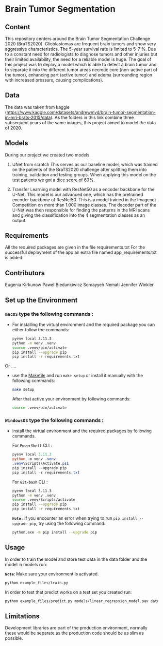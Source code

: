 # Brain Tumor Segmentation

## Content
This repository centers around the Brain Tumor Segmentation Challenge 2020 (BraTS2020). 
Glioblastomas are frequent brain tumors and show very aggressive characteristics. The 5-year survival rate is limited to 5-7 %.
Due to a constant need for radiologists to diagnose tumors and other injuries but their limited availability, the need for a reliable model is huge.
The goal of this project was to deploy a model which is able to detect a brain tumor and to separate it into the different tumor areas necrotic core (non-active part of the tumor), enhancing part (active tumor) and edema (surrounding region with increased pressure, causing complications).

## Data
The data was taken from kaggle (https://www.kaggle.com/datasets/andrewmvd/brain-tumor-segmentation-in-mri-brats-2015/data). 
As the folders in this link combine three subsequent years of the same images, this project aimed to model the data of 2020.

## Models
During our project we created two models.
1. UNet from scratch
   This serves as our baseline model, which was trained on the patients of the BraTS2020 challenge after splitting them into training, validation and testing groups.
   When applying this model on the test patients we got a dice score of 60%.
    
2. Transfer Learning model with ResNet50 as a encoder backbone for the U-Net.
   This model is our advanced one, which has the pretrained encoder backbone of ResNet50. This is a model trained in the Imagenet Competition on more than 1.000 image classes. The decoder part of the U-Net was then responsible for finding the patterns in the MRI scans and giving the classification into the 4 segmentation classes as an     output. 

## Requirements
All the required packages are given in the file requirements.txt
For the successful deployment of the app an extra file named app_requirements.txt is added.

## Contributors
Eugenia Kirkunow
Pawel Biedunkiwicz
Somayyeh Nemati
Jennifer Winkler

## Set up the Environment
### **`macOS`** type the following commands : 



- For installing the virtual environment and the required package you can either follow the commands:

    ```BASH
    pyenv local 3.11.3
    python -m venv .venv
    source .venv/bin/activate
    pip install --upgrade pip
    pip install -r requirements.txt
    ```
Or ....
-  use the [Makefile](Makefile) and run `make setup` or install it manually with the following commands:

     ```BASH
    make setup
    ```
    After that active your environment by following commands:
    ```BASH
    source .venv/bin/activate
    ```

### **`WindowsOS`** type the following commands :

- Install the virtual environment and the required packages by following commands.

   For `PowerShell` CLI :

    ```PowerShell
    pyenv local 3.11.3
    python -m venv .venv
    .venv\Scripts\Activate.ps1
    pip install --upgrade pip
    pip install -r requirements.txt
    ```

    For `Git-bash` CLI :
  
    ```BASH
    pyenv local 3.11.3
    python -m venv .venv
    source .venv/Scripts/activate
    pip install --upgrade pip
    pip install -r requirements.txt
    ```

    **`Note:`**
    If you encounter an error when trying to run `pip install --upgrade pip`, try using the following command:
    ```Bash
    python.exe -m pip install --upgrade pip
    ```


   
## Usage

In order to train the model and store test data in the data folder and the model in models run:

**`Note`**: Make sure your environment is activated.

```bash
python example_files/train.py  
```

In order to test that predict works on a test set you created run:

```bash
python example_files/predict.py models/linear_regression_model.sav data/X_test.csv data/y_test.csv
```

## Limitations

Development libraries are part of the production environment, normally these would be separate as the production code should be as slim as possible.


